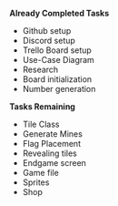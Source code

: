 **Already Completed Tasks**
- Github setup
- Discord setup
- Trello Board setup
- Use-Case Diagram
- Research
- Board initialization
- Number generation

**Tasks Remaining**
- Tile Class
- Generate Mines
- Flag Placement
- Revealing tiles
- Endgame screen
- Game file
- Sprites
- Shop
